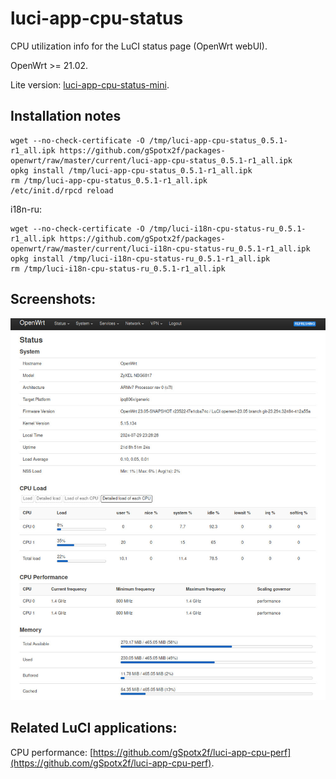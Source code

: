 # luci-app-cpu-status
CPU utilization info for the LuCI status page (OpenWrt webUI).

OpenWrt >= 21.02.

Lite version: [luci-app-cpu-status-mini](https://github.com/gSpotx2f/luci-app-cpu-status-mini).

## Installation notes

    wget --no-check-certificate -O /tmp/luci-app-cpu-status_0.5.1-r1_all.ipk https://github.com/gSpotx2f/packages-openwrt/raw/master/current/luci-app-cpu-status_0.5.1-r1_all.ipk
    opkg install /tmp/luci-app-cpu-status_0.5.1-r1_all.ipk
    rm /tmp/luci-app-cpu-status_0.5.1-r1_all.ipk
    /etc/init.d/rpcd reload

i18n-ru:

    wget --no-check-certificate -O /tmp/luci-i18n-cpu-status-ru_0.5.1-r1_all.ipk https://github.com/gSpotx2f/packages-openwrt/raw/master/current/luci-i18n-cpu-status-ru_0.5.1-r1_all.ipk
    opkg install /tmp/luci-i18n-cpu-status-ru_0.5.1-r1_all.ipk
    rm /tmp/luci-i18n-cpu-status-ru_0.5.1-r1_all.ipk

## Screenshots:

![](https://github.com/gSpotx2f/luci-app-cpu-status/blob/master/screenshots/01.jpg)

## Related LuCI applications:

CPU performance: [https://github.com/gSpotx2f/luci-app-cpu-perf](https://github.com/gSpotx2f/luci-app-cpu-perf).
